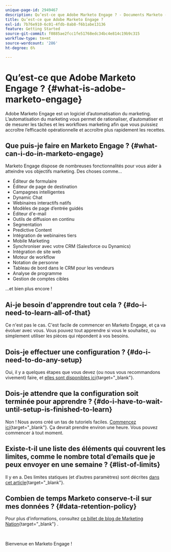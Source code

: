 ```yaml
---
unique-page-id: 2949467
description: Qu’est-ce que Adobe Marketo Engage ? - Documents Marketo - Documentation du produit
title: Qu’est-ce que Adobe Marketo Engage ?
exl-id: 7b76e910-6c01-4fdb-8ab8-f6b1abe13136
feature: Getting Started
source-git-commit: f0885ae2fcc1fe51768edc34bc4e814c19b9c315
workflow-type: tm+mt
source-wordcount: '286'
ht-degree: 6%

---
```


# Qu’est-ce que Adobe Marketo Engage ? {#what-is-adobe-marketo-engage}

Adobe Marketo Engage est un logiciel d’automatisation du marketing. L’automatisation du marketing vous permet de rationaliser, d’automatiser et de mesurer les tâches et les workflows marketing afin que vous puissiez accroître l’efficacité opérationnelle et accroître plus rapidement les recettes.

## Que puis-je faire en Marketo Engage ? {#what-can-i-do-in-marketo-engage}

Marketo Engage dispose de nombreuses fonctionnalités pour vous aider à atteindre vos objectifs marketing. Des choses comme...

* Éditeur de formulaire
* Éditeur de page de destination
* Campagnes intelligentes
* Dynamic Chat
* Webinaires interactifs natifs
* Modèles de page d’entrée guidés
* Éditeur d&#39;e-mail
* Outils de diffusion en continu
* Segmentation
* Predictive Content
* Intégration de webinaires tiers
* Mobile Marketing
* Synchroniser avec votre CRM (Salesforce ou Dynamics)
* Intégration de site web
* Moteur de workflow
* Notation de personne
* Tableau de bord dans le CRM pour les vendeurs
* Analyse de programme
* Gestion de comptes cibles

...et bien plus encore !

## Ai-je besoin d&#39;apprendre tout cela ? {#do-i-need-to-learn-all-of-that}

Ce n&#39;est pas le cas. C&#39;est facile de commencer en Marketo Engage, et ça va évoluer avec vous. Vous pouvez tout apprendre si vous le souhaitez, ou simplement utiliser les pièces qui répondent à vos besoins.

## Dois-je effectuer une configuration ? {#do-i-need-to-do-any-setup}

Oui, il y a quelques étapes que vous devez (ou nous vous recommandons vivement) faire, et [elles sont disponibles ici](/help/marketo/getting-started/initial-setup/setup-steps.md){target="_blank"}.

## Dois-je attendre que la configuration soit terminée pour apprendre ? {#do-i-have-to-wait-until-setup-is-finished-to-learn}

Non ! Nous avons créé un tas de tutoriels faciles. [Commencez ici](/help/marketo/getting-started/quick-wins/get-set-up-and-add-a-person.md){target="_blank"}. Ça devrait prendre environ une heure. Vous pouvez commencer à tout moment.

## Existe-t-il une liste des éléments qui couvrent les limites, comme le nombre total d’emails que je peux envoyer en une semaine ? {#list-of-limits}

Il y en a. Des limites statiques (et d’autres paramètres) sont décrites [dans cet article](https://helpx.adobe.com/legal/product-descriptions/adobe-marketo-engage---product-description.html#performance-guardrails){target="_blank"}.

## Combien de temps Marketo conserve-t-il sur mes données ? {#data-retention-policy}

Pour plus d’informations, consultez [ce billet de blog de Marketing Nation](https://nation.marketo.com/t5/knowledgebase/marketo-activities-data-retention-policy-overview-amp-faq/ta-p/250750){target="_blank"} .

<br>

Bienvenue en Marketo Engage !
